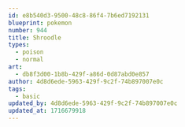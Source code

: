 ```yaml
---
id: e8b540d3-9500-48c8-86f4-7b6ed7192131
blueprint: pokemon
number: 944
title: Shroodle
types:
  - poison
  - normal
art:
  - db8f3d00-1b8b-429f-a86d-0d87abd0e857
author: 4d8d6ede-5963-429f-9c2f-74b897007e0c
tags:
  - basic
updated_by: 4d8d6ede-5963-429f-9c2f-74b897007e0c
updated_at: 1716679918
---
```

